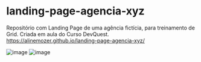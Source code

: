 # landing-page-agencia-xyz
Repositório com Landing Page de uma agência fictícia, para treinamento de Grid.
Criada em aula do Curso DevQuest.
https://alinemozer.github.io/landing-page-agencia-xyz/

![image](https://user-images.githubusercontent.com/97855964/165378558-89766386-2118-4ef2-af88-b81fee3142d8.png)
![image](https://user-images.githubusercontent.com/97855964/165378650-762af8cf-22c2-4ae4-9c1d-913140479c14.png)
